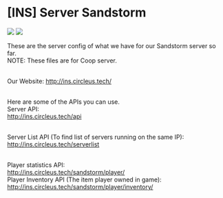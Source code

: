 # [INS] Server Sandstorm

[![](https://img.shields.io/github/forks/zWolfi/INS_Sandstorm?color=blue&style=flat-square)](https://github.com/zWolfi/INS_Sandstorm)
[![](https://img.shields.io/github/stars/zWolfi/INS_Sandstorm?color=yellow&style=flat-square)](https://github.com/zWolfi/INS_Sandstorm)

These are the server config of what we have for our Sandstorm server so far.<br>
NOTE: These files are for Coop server.<br><br>


Our Website: http://ins.circleus.tech/<br><br>


Here are some of the APIs you can use.<br>
Server API:<br>
http://ins.circleus.tech/api<br><br>

Server List API (To find list of servers running on the same IP):<br>
http://ins.circleus.tech/serverlist<br><br>

Player statistics API:<br>
http://ins.circleus.tech/sandstorm/player/<br>
Player Inventory API (The item player owned in game):<br>
http://ins.circleus.tech/sandstorm/player/inventory/

